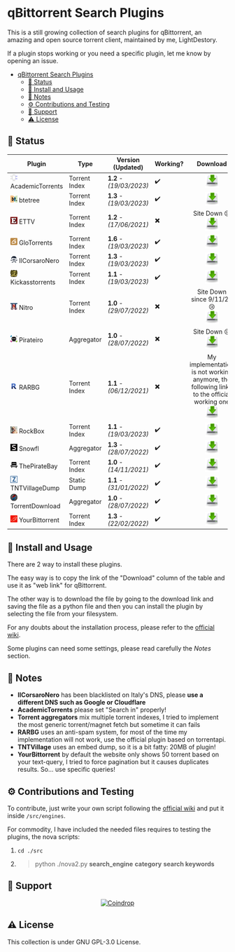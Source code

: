 # qBittorrent Search Plugins

This is a still growing collection of search plugins for qBittorrent, an amazing and open source torrent client,
maintained by me, LightDestory.

If a plugin stops working or you need a specific plugin, let me know by opening an issue.

- [qBittorrent Search Plugins](#qbittorrent-search-plugins)
    - [:bookmark: Status](#bookmark-status)
    - [:wrench: Install and Usage](#wrench-install-and-usage)
    - [:book: Notes](#book-notes)
    - [:gear: Contributions and Testing](#gear-contributions-and-testing)
    - [:handshake: Support](#handshake-support)
    - [:warning: License](#warning-license)

## :bookmark: Status

| Plugin                                                                   | Type          | Version (Updated)        | Working?                  | Download                                                                                                                                                                                                                                                              |
|--------------------------------------------------------------------------|---------------|--------------------------|---------------------------|-----------------------------------------------------------------------------------------------------------------------------------------------------------------------------------------------------------------------------------------------------------------------|
| ![AcademicTorrents](./src/engines/academictorrents.png) AcademicTorrents | Torrent Index | **1.2** - *(19/03/2023)* | :heavy_check_mark:        | <div align=center>[<img src="./.github/assets/dl_image.png" width=32>](https://raw.githubusercontent.com/LightDestory/qBittorrent-Search-Plugins/master/src/engines/academictorrents.py)</div>                                                                        |
| ![btetree](./src/engines/btetree.png) btetree                            | Torrent Index | **1.3** - *(19/03/2023)* | :heavy_check_mark:        | <div align=center>[<img src="./.github/assets/dl_image.png" width=32>](https://raw.githubusercontent.com/LightDestory/qBittorrent-Search-Plugins/master/src/engines/btetree.py)</div>                                                                                 |
| ![ETTV](./src/engines/ettv.png) ETTV                                     | Torrent Index | **1.2** - *(17/06/2021)* | :heavy_multiplication_x:  | <div align=center>Site Down :cry: <br> [<img src="./.github/assets/dl_image.png" width=32>](https://raw.githubusercontent.com/qbittorrent/search-plugins/master/nova3/engines/ettv.py) </div>                                                                         |
| ![GloTorrents](./src/engines/glotorrents.png) GloTorrents                | Torrent Index | **1.6** - *(19/03/2023)* | :heavy_check_mark:        | <div align=center>[<img src="./.github/assets/dl_image.png" width=32>](https://raw.githubusercontent.com/LightDestory/qBittorrent-Search-Plugins/master/src/engines/glotorrents.py)</div>                                                                             |
| ![IlCorsaroNero](./src/engines/ilcorsaronero.png) IlCorsaroNero          | Torrent Index | **1.3** - *(19/03/2023)* | :heavy_check_mark:        | <div align=center>[<img src="./.github/assets/dl_image.png" width=32>](https://raw.githubusercontent.com/LightDestory/qBittorrent-Search-Plugins/master/src/engines/ilcorsaronero.py)</div>                                                                           |
| ![Kickasstorrents](./src/engines/kickasstorrents.png) Kickasstorrents    | Torrent Index | **1.1** - *(19/03/2023)* | :heavy_check_mark:        | <div align=center>[<img src="./.github/assets/dl_image.png" width=32>](https://raw.githubusercontent.com/LightDestory/qBittorrent-Search-Plugins/master/src/engines/kickasstorrents.py)</div>                                                                         |
| ![Nitro](./src/engines/nitro.png) Nitro                                  | Torrent Index | **1.0** - *(29/07/2022)* | :heavy_multiplication_x:  | <div align=center> Site Down since 9/11/22 :cry: <br> [<img src="./.github/assets/dl_image.png" width=32>](https://raw.githubusercontent.com/LightDestory/qBittorrent-Search-Plugins/master/src/engines/nitro.py)</div>                                               |
| ![Pirateiro](./src/engines/pirateiro.png) Pirateiro                      | Aggregator    | **1.0** - *(28/07/2022)* | :heavy_multiplication_x:  | <div align=center> Site Down :cry: <br> [<img src="./.github/assets/dl_image.png" width=32>](https://raw.githubusercontent.com/LightDestory/qBittorrent-Search-Plugins/master/src/engines/pirateiro.py)</div>                                                         |
| ![RARBG](./src/engines/rarbg.png) RARBG                                  | Torrent Index | **1.1** - *(06/12/2021)* | :heavy_multiplication_x:  | <div align=center>My implementation is not working anymore, the following links to the official working one<br>[<img src="./.github/assets/dl_image.png" width=32>](https://raw.githubusercontent.com/qbittorrent/search-plugins/master/nova3/engines/rarbg.py)</div> |
| ![RockBox](./src/engines/rockbox.png) RockBox                            | Torrent Index | **1.1** - *(19/03/2023)* | :heavy_check_mark:        | <div align=center>[<img src="./.github/assets/dl_image.png" width=32>](https://raw.githubusercontent.com/LightDestory/qBittorrent-Search-Plugins/master/src/engines/rockbox.py)</div>                                                                                 |
| ![Snowfl](./src/engines/snowfl.png) Snowfl                               | Aggregator    | **1.3** - *(28/07/2022)* | :heavy_check_mark:        | <div align=center>[<img src="./.github/assets/dl_image.png" width=32>](https://raw.githubusercontent.com/LightDestory/qBittorrent-Search-Plugins/master/src/engines/snowfl.py)</div>                                                                                  |
| ![ThePirateBay](./src/engines/thepiratebay.png) ThePirateBay             | Torrent Index | **1.0** - *(14/11/2021)* | :heavy_check_mark:        | <div align=center>[<img src="./.github/assets/dl_image.png" width=32>](https://raw.githubusercontent.com/LightDestory/qBittorrent-Search-Plugins/master/src/engines/thepiratebay.py)</div>                                                                            |
| ![TNTVillageDump](./src/engines/tntvillagedump.png) TNTVillageDump       | Static Dump   | **1.1** - *(31/01/2022)* | :heavy_check_mark:        | <div align=center>[<img src="./.github/assets/dl_image.png" width=32>](https://raw.githubusercontent.com/LightDestory/qBittorrent-Search-Plugins/master/src/engines/tntvillagedump.py)</div>                                                                          |
| ![TorrentDownload](./src/engines/torrentdownload.png) TorrentDownload    | Aggregator    | **1.0** - *(28/07/2022)* | :heavy_check_mark:        | <div align=center>[<img src="./.github/assets/dl_image.png" width=32>](https://raw.githubusercontent.com/LightDestory/qBittorrent-Search-Plugins/master/src/engines/torrentdownload.py)</div>                                                                         |
| ![YourBittorrent](./src/engines/yourbittorrent.png) YourBittorrent       | Torrent Index | **1.3** - *(22/02/2022)* | :heavy_check_mark:        | <div align=center>[<img src="./.github/assets/dl_image.png" width=32>](https://raw.githubusercontent.com/LightDestory/qBittorrent-Search-Plugins/master/src/engines/yourbittorrent.py)</div>                                                                          |

## :wrench: Install and Usage

There are 2 way to install these plugins.

The easy way is to copy the link of the "Download" column of the table and use it as "web link" for qBittorrent.

The other way is to download the file by going to the download link and saving the file as a python file and then you
can install the plugin by selecting the file from your filesystem.

For any doubts about the installation process, please refer to the [official wiki](https://github.com/qbittorrent/search-plugins/wiki/Install-search-plugins).

Some plugins can need some settings, please read carefully the *Notes* section.

## :book: Notes

- **IlCorsaroNero** has been blacklisted on Italy's DNS, please **use a different DNS such as Google or Cloudflare**
- **AcademicTorrents** please set "Search in" properly!
- **Torrent aggregators** mix multiple torrent indexes, I tried to implement the most generic torrent/magnet fetch but
sometime it can fails
- **RARBG** uses an anti-spam system, for most of the time my implementation will not work, use the official plugin
based on torrentapi.
- **TNTVillage** uses an embed dump, so it is a bit fatty: 20MB of plugin!
- **YourBittorrent** by default the website only shows 50 torrent based on your text-query, I tried to force pagination
  but it causes duplicates results. So... use specific queries!

## :gear: Contributions and Testing

To contribute, just write your own script following
the [official wiki](https://github.com/qbittorrent/search-plugins/wiki/How-to-write-a-search-plugin#python-class-file-structure)
and put it inside `/src/engines`.

For commodity, I have included the needed files requires to testing the plugins, the nova scripts:

1. `cd ./src`
2. > python ./nova2.py **search_engine** **category** **search keywords**

## :handshake: Support

<p align="center">
    <a href="https://coindrop.to/lightdestory" target="__blank"><img alt="Coindrop" title="Support me with a donation!"
            src="https://img.shields.io/badge/-Support me with coindrop.to-yellowgreen?style=for-the-badge&logo=paypal&logoColor=white" /></a>
</p>

## :warning: License

This collection is under GNU GPL-3.0 License.
